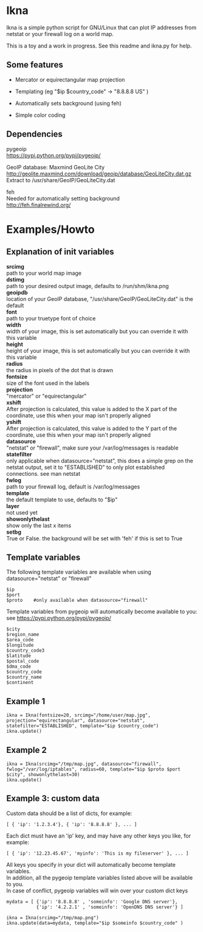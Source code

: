 Ikna
====

Ikna is a simple python script for GNU/Linux that can plot IP addresses 
from netstat or your firewall log on a world map. 

This is a toy and a work in progress. See this readme and ikna.py for help.


Some features
--------------
* Mercator or equirectangular map projection

* Templating (eg "$ip $country_code" -> "8.8.8.8 US" )

* Automatically sets background (using feh)

* Simple color coding


Dependencies
------------

pygeoip  
https://pypi.python.org/pypi/pygeoip/

GeoIP database: Maxmind GeoLite City  
http://geolite.maxmind.com/download/geoip/database/GeoLiteCity.dat.gz  
Extract to /usr/share/GeoIP/GeoLiteCity.dat  

feh   
Needed for automatically setting background  
http://feh.finalrewind.org/  


Examples/Howto
==============

Explanation of init variables
-----------------------------

**srcimg**  
path to your world map image  
**dstimg**  
path to your desired output image, defaults to /run/shm/ikna.png  
**geoipdb**  
location of your GeoIP database, "/usr/share/GeoIP/GeoLiteCity.dat" is the default  
**font**  
path to your truetype font of choice  
**width**  
width of your image, this is set automatically but you can override it with this variable  
**height**  
height of your image, this is set automatically but you can override it with this variable  
**radius**  
the radius in pixels of the dot that is drawn  
**fontsize**  
size of the font used in the labels  
**projection**  
"mercator" or "equirectangular"  
**xshift**  
After projection is calculated, this value is added to the X part of the coordinate, use this when your map isn't properly aligned  
**yshift**  
After projection is calculated, this value is added to the Y part of the coordinate, use this when your map isn't properly aligned  
**datasource**  
"netstat" or "firewall", make sure your /var/log/messages is readable  
**statefilter**  
only applicable when datasource="netstat", this does a simple grep on the netstat output, set it to "ESTABLISHED" to only plot established connections. see man netstat  
**fwlog**  
path to your firewall log, default is /var/log/messages  
**template**  
the default template to use, defaults to "$ip"  
**layer**  
not used yet  
**showonlythelast**  
show only the last x items  
**setbg**  
True or False. the background will be set with 'feh' if this is set to True  



Template variables
------------------

The following template variables are available when using datasource="netstat" or "firewall"  

    $ip  
    $port  
    $proto    #only available when datasource="firewall"  

Template variables from pygeoip will automatically become available to you:
see https://pypi.python.org/pypi/pygeoip/  

    $city  
    $region_name  
    $area_code  
    $longitude  
    $country_code3  
    $latitude  
    $postal_code  
    $dma_code  
    $country_code  
    $country_name  
    $continent  
  
 

Example 1
---------

    ikna = Ikna(fontsize=20, srcimg="/home/user/map.jpg", projection="equirectangular", datasource="netstat", statefilter="ESTABLISHED", template="$ip $country_code")  
    ikna.update()


Example 2
---------
    ikna = Ikna(srcimg="/tmp/map.jpg", datasource="firewall", fwlog="/var/log/iptables", radius=60, template="$ip $proto $port $city", showonlythelast=30)  
    ikna.update()

Example 3: custom data
----------------------

Custom data should be a list of dicts, for example:  

    [ { 'ip': '1.2.3.4'}, { 'ip': '8.8.8.8' }, ... ]

Each dict must have an 'ip' key, and may have any other keys you like, for example:  

    [ { 'ip': '12.23.45.67', 'myinfo': 'This is my fileserver' }, ... ]

All keys you specify in your dict will automatically become template variables.   
In addition, all the pygeoip template variables listed above will be available to you.   
In case of conflict, pygeoip variables will win over your custom dict keys  

    mydata = [ {'ip': '8.8.8.8' , 'someinfo': 'Google DNS server'},
               {'ip': '4.2.2.1' , 'someinfo': 'OpenDNS DNS server'} ]

    ikna = Ikna(srcimg="/tmp/map.png")
    ikna.update(data=mydata, template="$ip $someinfo $country_code" )
